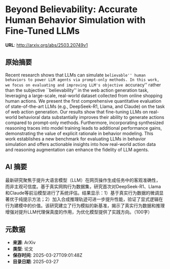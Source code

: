 # Beyond Believability: Accurate Human Behavior Simulation with Fine-Tuned LLMs

**URL**: http://arxiv.org/abs/2503.20749v1

## 原始摘要

Recent research shows that LLMs can simulate ``believable'' human behaviors
to power LLM agents via prompt-only methods. In this work, we focus on
evaluating and improving LLM's objective ``accuracy'' rather than the
subjective ``believability'' in the web action generation task, leveraging a
large-scale, real-world dataset collected from online shopping human actions.
We present the first comprehensive quantitative evaluation of state-of-the-art
LLMs (e.g., DeepSeek-R1, Llama, and Claude) on the task of web action
generation. Our results show that fine-tuning LLMs on real-world behavioral
data substantially improves their ability to generate actions compared to
prompt-only methods. Furthermore, incorporating synthesized reasoning traces
into model training leads to additional performance gains, demonstrating the
value of explicit rationale in behavior modeling. This work establishes a new
benchmark for evaluating LLMs in behavior simulation and offers actionable
insights into how real-world action data and reasoning augmentation can enhance
the fidelity of LLM agents.


## AI 摘要

最新研究聚焦于提升大语言模型（LLM）在网页操作生成任务中的客观准确性，而非主观可信度。基于真实网购行为数据集，研究首次对DeepSeek-R1、Llama和Claude等前沿模型进行了系统评估。结果显示：1）基于真实行为数据的微调显著优于纯提示方法；2）加入合成推理轨迹可进一步提升性能，验证了显式逻辑在行为建模中的价值。该研究建立了行为模拟的新基准，揭示了真实行为数据和推理增强对提升LLM代理保真度的作用，为优化模型提供了实践方向。（100字）

## 元数据

- **来源**: ArXiv
- **类型**: 论文
- **保存时间**: 2025-03-27T09:01:48Z
- **目录日期**: 2025-03-27
